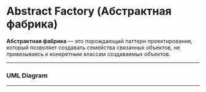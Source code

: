 # Abstract Factory (Абстрактная фабрика)

**Абстрактная фабрика** — это порождающий паттерн проектирования, который позволяет создавать семейства связанных
объектов, не привязываясь к конкретным классам создаваемых объектов.

---

### UML Diagram

---

